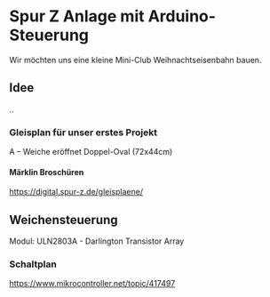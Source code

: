 # Spur Z Anlage mit Arduino-Steuerung
Wir möchten uns eine kleine Mini-Club Weihnachtseisenbahn bauen.

## Idee

..

### Gleisplan für unser erstes Projekt

A – Weiche eröffnet Doppel-Oval (72x44cm)

#### Märklin Broschüren

https://digital.spur-z.de/gleisplaene/




## Weichensteuerung
Modul: ULN2803A - Darlington Transistor Array

### Schaltplan
https://www.mikrocontroller.net/topic/417497
